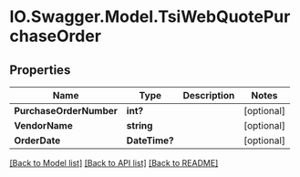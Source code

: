 # IO.Swagger.Model.TsiWebQuotePurchaseOrder
## Properties

Name | Type | Description | Notes
------------ | ------------- | ------------- | -------------
**PurchaseOrderNumber** | **int?** |  | [optional] 
**VendorName** | **string** |  | [optional] 
**OrderDate** | **DateTime?** |  | [optional] 

[[Back to Model list]](../README.md#documentation-for-models) [[Back to API list]](../README.md#documentation-for-api-endpoints) [[Back to README]](../README.md)

